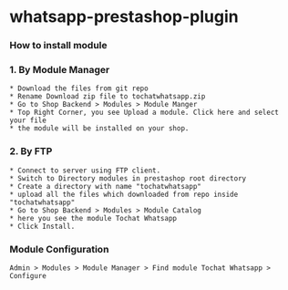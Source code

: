# whatsapp-prestashop-plugin

### How to install module

### 1. By Module Manager
    * Download the files from git repo
    * Rename Download zip file to tochatwhatsapp.zip
    * Go to Shop Backend > Modules > Module Manger
    * Top Right Corner, you see Upload a module. Click here and select your file
    * the module will be installed on your shop.
    
### 2. By FTP
    * Connect to server using FTP client.
    * Switch to Directory modules in prestashop root directory
    * Create a directory with name "tochatwhatsapp"
    * upload all the files which downloaded from repo inside "tochatwhatsapp"
    * Go to Shop Backend > Modules > Module Catalog
    * here you see the module Tochat Whatsapp 
    * Click Install.
    
### Module Configuration
    Admin > Modules > Module Manager > Find module Tochat Whatsapp > Configure
